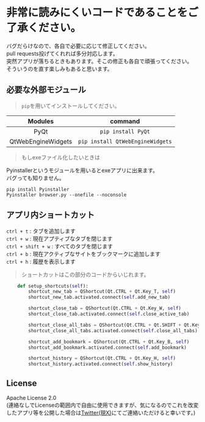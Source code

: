 # 非常に読みにくいコードであることをご了承ください。

バグだらけなので、各自で必要に応じて修正してください。  
pull requests投げてくれれば多分対応します。  
突然アプリが落ちるときもあります。そこの修正も各自で頑張ってください。  
そういうのを直す楽しみもあると思います。

## 必要な外部モジュール
> `pip`を用いてインストールしてください。

|Modules|command|
|:--:|:--:|
|PyQt|`pip install PyQt`|
|QtWebEngineWidgets|`pip install QtWebEngineWidgets`|

> もしexeファイル化したいときは

Pyinstallerというモジュールを用いるとexeアプリに出来ます。  
バグっても知りません。

```
pip install Pyinstaller
Pyinstaller browser.py --onefile --noconsole
```

## アプリ内ショートカット
`ctrl + t` : タブを追加します  
`ctrl + w` : 現在アプティブなタブを閉じます  
`ctrl + shift + w` : すべてのタブを閉じます  
`ctrl + b` : 現在アクティブなサイトをブックマークに追加します  
`ctrl + h` : 履歴を表示します  

> ショートカットはこの部分のコードからいじれます。
~~~python
    def setup_shortcuts(self):
        shortcut_new_tab = QShortcut(Qt.CTRL + Qt.Key_T, self)
        shortcut_new_tab.activated.connect(self.add_new_tab)

        shortcut_close_tab = QShortcut(Qt.CTRL + Qt.Key_W, self)
        shortcut_close_tab.activated.connect(self.close_active_tab)

        shortcut_close_all_tabs = QShortcut(Qt.CTRL + Qt.SHIFT + Qt.Key_W, self)
        shortcut_close_all_tabs.activated.connect(self.close_all_tabs)

        shortcut_add_bookmark = QShortcut(Qt.CTRL + Qt.Key_B, self)
        shortcut_add_bookmark.activated.connect(self.add_bookmark)

        shortcut_history = QShortcut(Qt.CTRL + Qt.Key_H, self)
        shortcut_history.activated.connect(self.show_history)
~~~

## License
Apache License 2.0  
(連絡なしでLicenseの範囲内で自由に使用できますが、気になるのでこれを改変したアプリ等を公開した場合は[Twitter(現X)](https://twitter.com\shiro_shihi)にてご連絡いただけると幸いです。)
